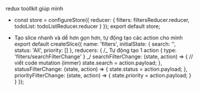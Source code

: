 redux toollkit giúp mình

- const store = configureStore({
  reducer: {
  filters: filtersReducer.reducer,
  todoList: todoListReducer.reducer
  }
  });
  export default store;

- Tạo slice nhanh và dễ hơn gọn hơn, tự động tạo các action cho mình
  export default createSlice({
  name: 'filters',
  initialState: {
  search: '',
  status: 'All',
  priority: []
  },
  reducers: {
  /_
  Tự động tạo 1 action { type: 'filters/searchFilterChange' }
  _/
  searchFilterChange: (state, action) => {
  // viết code mutation (immer)
  state.search = action.payload;
  },
  statusFilterChange: (state, action) => {
  state.status = action.payload;
  },
  priorityFilterChange: (state, action) => {
  state.priority = action.payload;
  }
  }
  });
